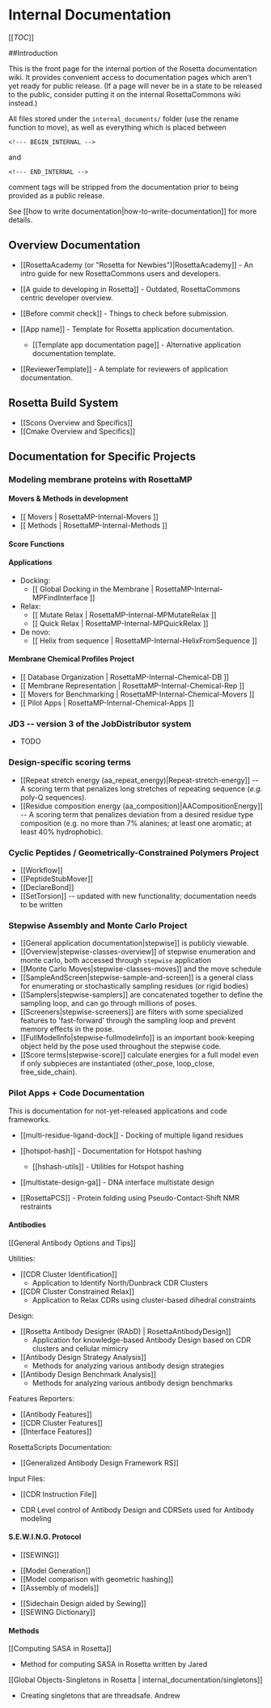 # Internal Documentation

[[_TOC_]]

##Introduction


This is the front page for the internal portion of the Rosetta documentation wiki.
It provides convenient access to documentation pages which aren't yet ready for public release.
(If a page will never be in a state to be released to the public, consider putting it on the 
internal RosettaCommons wiki instead.)

All files stored under the `internal_documents/` folder (use the rename function to move), 
as well as everything which is placed between

```
<!--- BEGIN_INTERNAL -->
```

and

```
<!--- END_INTERNAL -->
```

comment tags will be stripped from the documentation prior to being provided as a public release.

See [[how to write documentation|how-to-write-documentation]] for more details.

## Overview Documentation
- [[RosettaAcademy (or "Rosetta for Newbies")|RosettaAcademy]] - An intro guide for new RosettaCommons users and developers.

- [[A guide to developing in Rosetta]] - Outdated, RosettaCommons centric developer overview.
- [[Before commit check]] - Things to check before submission.
- [[App name]] - Template for Rosetta application documentation.
    - [[Template app documentation page]] - Alternative application documentation template.
- [[ReviewerTemplate]] - A template for reviewers of application documentation.

## Rosetta Build System 

- [[Scons Overview and Specifics]]
- [[Cmake Overview and Specifics]]


## Documentation for Specific Projects

### Modeling membrane proteins with RosettaMP

#### Movers & Methods in development
- [[ Movers | RosettaMP-Internal-Movers ]]
- [[ Methods | RosettaMP-Internal-Methods ]]

#### Score Functions

#### Applications
- Docking: 
    - [[ Global Docking in the Membrane | RosettaMP-Internal-MPFindInterface ]]
- Relax: 
    - [[ Mutate Relax | RosettaMP-Internal-MPMutateRelax ]]
    - [[ Quick Relax | RosettaMP-Internal-MPQuickRelax ]]
- De novo:
    - [[ Helix from sequence | RosettaMP-Internal-HelixFromSequence ]]

#### Membrane Chemical Profiles Project
  
 - [[ Database Organization | RosettaMP-Internal-Chemical-DB ]]
 - [[ Membrane Representation | RosettaMP-Internal-Chemical-Rep ]]
 - [[ Movers for Benchmarking | RosettaMP-Internal-Chemical-Movers ]]
 - [[ Pilot Apps | RosettaMP-Internal-Chemical-Apps ]]

### JD3 -- version 3 of the JobDistributor system ###
- TODO

### Design-specific scoring terms ###
- [[Repeat stretch energy (aa_repeat_energy)|Repeat-stretch-energy]] -- A scoring term that penalizes long stretches of repeating sequence (*e.g.* poly-Q sequences).
- [[Residue composition energy (aa_composition)|AACompositionEnergy]] -- A scoring term that penalizes deviation from a desired residue type composition (e.g. no more than 7% alanines; at least one aromatic; at least 40% hydrophobic).

### Cyclic Peptides / Geometrically-Constrained Polymers Project
- [[Workflow]]
- [[PeptideStubMover]]
- [[DeclareBond]]
- [[SetTorsion]] -- updated with new functionality; documentation needs to be written

### Stepwise Assembly and Monte Carlo Project
- [[General application documentation|stepwise]] is publicly viewable.
- [[Overview|stepwise-classes-overview]] of stepwise enumeration and monte carlo, both accessed through `stepwise` application
- [[Monte Carlo Moves|stepwise-classes-moves]] and the move schedule 
- [[SampleAndScreen|stepwise-sample-and-screen]] is a general class for enumerating or stochastically sampling residues (or rigid bodies) 
- [[Samplers|stepwise-samplers]] are concatenated together to define the sampling loop, and can go through millions of poses.
- [[Screeners|stepwise-screeners]] are filters with some specialized features to 'fast-forward' through the sampling loop and prevent memory effects in the pose. 
- [[FullModelInfo|stepwise-fullmodelinfo]] is an important book-keeping object held by the pose used throughout the stepwise code. 
- [[Score terms|stepwise-score]] calculate energies for a full model even if only subpieces are instantiated (other_pose, loop_close, free_side_chain).

### Pilot Apps + Code Documentation

This is documentation for not-yet-released applications and code frameworks.

- [[multi-residue-ligand-dock]] - Docking of multiple ligand residues

- [[hotspot-hash]] - Documentation for Hotspot hashing
    * [[hshash-utils]] - Utilities for Hotspot hashing

- [[multistate-design-ga]] - DNA interface multistate design  

- [[RosettaPCS]] - Protein folding using Pseudo-Contact-Shift NMR restraints

#### Antibodies
[[General Antibody Options and Tips]]

Utilities:
- [[CDR Cluster Identification]]
   * Application to Identify North/Dunbrack CDR Clusters 
- [[CDR Cluster Constrained Relax]]
   * Application to Relax CDRs using cluster-based dihedral constraints 

Design:
- [[Rosetta Antibody Designer (RAbD) | RosettaAntibodyDesign]]
  * Application for knowledge-based Antibody Design based on CDR clusters and cellular mimicry
- [[Antibody Design Strategy Analysis]]
  * Methods for analyzing various antibody design strategies
- [[Antibody Design Benchmark Analysis]]
  * Methods for analyzing various antibody design benchmarks

Features Reporters:
- [[Antibody Features]]
- [[CDR Cluster Features]]
- [[Interface Features]]

RosettaScripts Documentation:
- [[Generalized Antibody Design Framework RS]]

Input Files:
- [[CDR Instruction File]]
 * CDR Level control of Antibody Design and CDRSets used for Antibody modeling

#### S.E.W.I.N.G. Protocol
- [[SEWING]]
 * [[Model Generation]] 
 * [[Model comparison with geometric hashing]] 
 * [[Assembly of models]] 
- [[Sidechain Design aided by Sewing]]
- [[SEWING Dictionary]]

#### Methods
[[Computing SASA in Rosetta]]
 - Method for computing SASA in Rosetta written by Jared

[[Global Objects-Singletons in Rosetta | internal_documentation/singletons]]
 - Creating singletons that are threadsafe. Andrew
